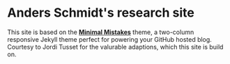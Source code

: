 # Anders Schmidt's research site

This site is based on the **[Minimal Mistakes](http://mmistakes.github.io/minimal-mistakes)** theme, a two-column responsive Jekyll theme perfect for powering your GitHub hosted blog. Courtesy to Jordi Tusset for the valurable adaptions, which this site is build on.
